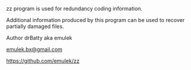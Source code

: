 zz program is used for redundancy coding information.

Additional information produced by this program can be used to recover partially damaged files.

Author drBatty aka emulek

emulek.bx@gmail.com

https://github.com/emulek/zz


